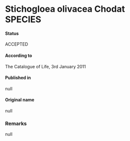 Stichogloea olivacea Chodat SPECIES
=======

#### Status
ACCEPTED

#### According to
The Catalogue of Life, 3rd January 2011

#### Published in
null

#### Original name
null

### Remarks
null